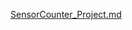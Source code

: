 [SensorCounter_Project.md](https://github.com/user-attachments/files/18012458/SensorCounter_Project.md)
